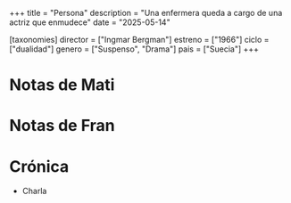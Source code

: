 +++
title = "Persona"
description = "Una enfermera queda a cargo de una actriz que enmudece"
date = "2025-05-14"

[taxonomies]
director = ["Ingmar Bergman"]
estreno = ["1966"]
ciclo = ["dualidad"]
genero = ["Suspenso", "Drama"]
pais = ["Suecia"]
+++

# Notas de Mati

# Notas de Fran

# Crónica

* Charla
